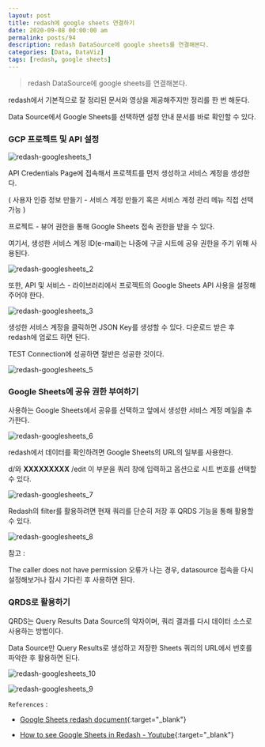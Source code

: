 ```yaml
---
layout: post
title: redash에 google sheets 연결하기
date: 2020-09-08 00:00:00 am
permalink: posts/94
description: redash DataSource에 google sheets를 연결해본다.
categories: [Data, DataViz]
tags: [redash, google sheets]
---
```


> redash DataSource에 google sheets를 연결해본다.

redash에서 기본적으로 잘 정리된 문서와 영상을 제공해주지만 정리를 한 번 해둔다.

Data Source에서 Google Sheets를 선택하면 설정 안내 문서를 바로 확인할 수 있다.

### GCP 프로젝트 및 API 설정

![redash-googlesheets_1]({{site.baseurl}}/assets/img/viz/redash-googlesheets_1.png)

API Credentials Page에 접속해서 프로젝트를 먼저 생성하고 서비스 계정을 생성한다.

( 사용자 인증 정보 만들기 - 서비스 계정 만들기 혹은 서비스 계정 관리 메뉴 직접 선택 가능 )

프로젝트 - 뷰어 권한을 통해 Google Sheets 접속 권한을 받을 수 있다.

여기서, 생성한 서비스 계정 ID(e-mail)는 나중에 구글 시트에 공유 권한을 주기 위해 사용된다.

![redash-googlesheets_2]({{site.baseurl}}/assets/img/viz/redash-googlesheets_2.png)

또한, API 및 서비스 - 라이브러리에서 프로젝트의 Google Sheets API 사용을 설정해주어야 한다.

![redash-googlesheets_3]({{site.baseurl}}/assets/img/viz/redash-googlesheets_3.png)

생성한 서비스 계정을 클릭하면 JSON Key를 생성할 수 있다. 다운로드 받은 후 redash에 업로드 하면 된다.

TEST Connection에 성공하면 절반은 성공한 것이다.

![redash-googlesheets_5]({{site.baseurl}}/assets/img/viz/redash-googlesheets_5.png)

### Google Sheets에 공유 권한 부여하기

사용하는 Google Sheets에서 공유를 선택하고 앞에서 생성한 서비스 계정 메일을 추가한다.

![redash-googlesheets_6]({{site.baseurl}}/assets/img/viz/redash-googlesheets_6.png)

redash에서 데이터를 확인하려면 Google Sheets의 URL의 일부를 사용한다.

d/와 **XXXXXXXXX** /edit 이 부분을 쿼리 창에 입력하고 옵션으로 시트 번호를 선택할 수 있다.

![redash-googlesheets_7]({{site.baseurl}}/assets/img/viz/redash-googlesheets_7.png)

Redash의 filter를 활용하려면 현재 쿼리를 단순히 저장 후 QRDS 기능을 통해 활용할 수 있다.

![redash-googlesheets_8]({{site.baseurl}}/assets/img/viz/redash-googlesheets_8.png)

참고 :

The caller does not have permission 오류가 나는 경우, datasource 접속을 다시 설정해보거나 잠시 기다린 후 사용하면 된다.

### QRDS로 활용하기

QRDS는 Query Results Data Source의 약자이며, 쿼리 결과를 다시 데이터 소스로 사용하는 방법이다.

Data Source만 Query Results로 생성하고 저장한 Sheets 쿼리의 URL에서 번호를 파악한 후 활용하면 된다.

![redash-googlesheets_10]({{site.baseurl}}/assets/img/viz/redash-googlesheets_10.png)

![redash-googlesheets_9]({{site.baseurl}}/assets/img/viz/redash-googlesheets_9.png)


`References` : 

* [Google Sheets  redash document](https://redash.io/help/data-sources/querying/google-sheets){:target="_blank"}

* [How to see Google Sheets in Redash - Youtube](https://www.youtube.com/watch?v=eunlC7NFRus&feature=emb_title){:target="_blank"}